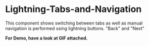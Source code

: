 # Lightning-Tabs-and-Navigation

This component shows switching between tabs as well as manual navigation is performed 
ssing lightning buttons. "Back" and "Next"

**For Demo, have a look at GIF attached.**
